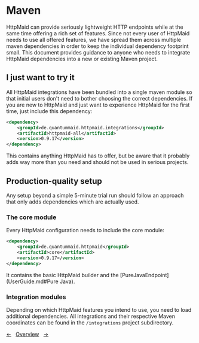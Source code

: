 # Maven

HttpMaid can provide seriously lightweight HTTP endpoints while at the same
time offering a rich set of features. Since not every user of HttpMaid needs to
use all offered features, we have spread them across multiple maven dependencies in order to
keep the individual dependency footprint small. This document provides guidance to anyone
who needs to integrate HttpMaid dependencies into a new or existing Maven project.

## I just want to try it
All HttpMaid integrations have been bundled into a single maven module so that
initial users don't need to bother choosing the correct dependencies. If you
are new to HttpMaid and just want to experience HttpMaid for the first time,
just include this dependency:
<!---[Dependency](groupId=de.quantummaid.httpmaid.integrations artifactId=httpmaid-all version)-->
```xml
<dependency>
    <groupId>de.quantummaid.httpmaid.integrations</groupId>
    <artifactId>httpmaid-all</artifactId>
    <version>0.9.17</version>
</dependency>
```
This contains anything HttpMaid has to offer, but be aware that it probably adds
way more than you need and should not be used in serious projects.
## Production-quality setup
Any setup beyond a simple 5-minute trial run should follow an approach that only adds
dependencies which are actually used.

### The core module
Every HttpMaid configuration needs to include the core module:
<!---[Dependency](groupId=de.quantummaid.httpmaid artifactId=core version)-->
```xml
<dependency>
    <groupId>de.quantummaid.httpmaid</groupId>
    <artifactId>core</artifactId>
    <version>0.9.17</version>
</dependency>
```
It contains the basic HttpMaid builder and the [PureJavaEndpoint](UserGuide.md#Pure Java).

### Integration modules
Depending on which HttpMaid features you intend to use, you need to load additional
dependencies. All integrations and their respective Maven coordinates can be found
in the `/integrations` project subdirectory.

<!---[Nav]-->
[&larr;](15_Client.md)&nbsp;&nbsp;&nbsp;[Overview](../README.md)&nbsp;&nbsp;&nbsp;[&rarr;](17_Faq.md)

